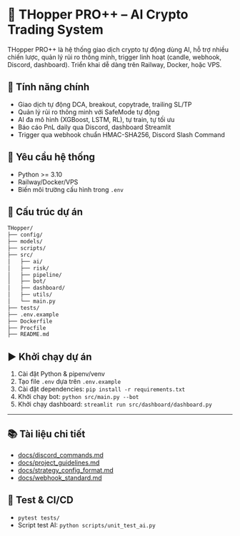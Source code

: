 # 🚀 THopper PRO++ – AI Crypto Trading System

THopper PRO++ là hệ thống giao dịch crypto tự động dùng AI, hỗ trợ nhiều chiến lược, quản lý rủi ro thông minh, trigger linh hoạt (candle, webhook, Discord, dashboard). Triển khai dễ dàng trên Railway, Docker, hoặc VPS.

## 🌟 Tính năng chính
- Giao dịch tự động DCA, breakout, copytrade, trailing SL/TP
- Quản lý rủi ro thông minh với SafeMode tự động
- AI đa mô hình (XGBoost, LSTM, RL), tự train, tự tối ưu
- Báo cáo PnL daily qua Discord, dashboard Streamlit
- Trigger qua webhook chuẩn HMAC-SHA256, Discord Slash Command

## 🔧 Yêu cầu hệ thống
- Python >= 3.10
- Railway/Docker/VPS
- Biến môi trường cấu hình trong `.env`

## 📁 Cấu trúc dự án
```bash
THopper/
├── config/
├── models/
├── scripts/
├── src/
│   ├── ai/
│   ├── risk/
│   ├── pipeline/
│   ├── bot/
│   ├── dashboard/
│   ├── utils/
│   └── main.py
├── tests/
├── .env.example
├── Dockerfile
├── Procfile
├── README.md
```

## ▶️ Khởi chạy dự án
1. Cài đặt Python & pipenv/venv
2. Tạo file `.env` dựa trên `.env.example`
3. Cài đặt dependencies: `pip install -r requirements.txt`
4. Khởi chạy bot: `python src/main.py --bot`
5. Khởi chạy dashboard: `streamlit run src/dashboard/dashboard.py`

---

## 📚 Tài liệu chi tiết
- [docs/discord_commands.md](docs/discord_commands.md)
- [docs/project_guidelines.md](docs/project_guidelines.md)
- [docs/strategy_config_format.md](docs/strategy_config_format.md)
- [docs/webhook_standard.md](docs/webhook_standard.md)

## 🧪 Test & CI/CD
- `pytest tests/`
- Script test AI: `python scripts/unit_test_ai.py`
